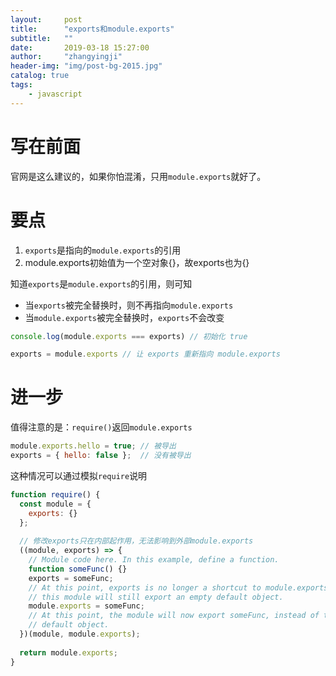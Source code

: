 ```yaml
---
layout:     post
title:      "exports和module.exports"
subtitle:   ""
date:       2019-03-18 15:27:00
author:     "zhangyingji"
header-img: "img/post-bg-2015.jpg"
catalog: true
tags:
    - javascript
---
```


# 写在前面

官网是这么建议的，如果你怕混淆，只用`module.exports`就好了。

# 要点

1. `exports`是指向的`module.exports`的引用
2. module.exports初始值为一个空对象{}，故exports也为{}

知道`exports`是`module.exports`的引用，则可知
- 当`exports`被完全替换时，则不再指向`module.exports`
- 当`module.exports`被完全替换时，`exports`不会改变

```javascript
console.log(module.exports === exports) // 初始化 true 

exports = module.exports // 让 exports 重新指向 module.exports
```

# 进一步

值得注意的是：`require()`返回`module.exports`

```javascript
module.exports.hello = true; // 被导出
exports = { hello: false };  // 没有被导出
```

这种情况可以通过模拟`require`说明

```javascript
function require() {
  const module = {
    exports: {}
  };
  
  // 修改exports只在内部起作用，无法影响到外部module.exports
  ((module, exports) => {
    // Module code here. In this example, define a function.
    function someFunc() {}
    exports = someFunc;
    // At this point, exports is no longer a shortcut to module.exports, and
    // this module will still export an empty default object.
    module.exports = someFunc;
    // At this point, the module will now export someFunc, instead of the
    // default object.
  })(module, module.exports);
  
  return module.exports;
}
```

